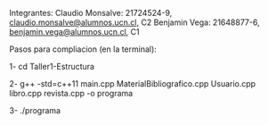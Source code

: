 Integrantes:
Claudio Monsalve: 21724524-9, claudio.monsalve@alumnos.ucn.cl, C2
Benjamin Vega: 21648877-6, benjamin.vega@alumnos.ucn.cl, C1

Pasos para compliacion (en la terminal):


1- cd Taller1-Estructura


2- g++ -std=c++11 main.cpp MaterialBibliografico.cpp Usuario.cpp libro.cpp revista.cpp -o programa


3- ./programa

